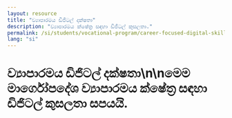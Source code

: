 ```yaml
---
layout: resource
title: "ව්‍යාපාරමය ඩිජිටල් දක්ෂතා"
description: "ව්‍යාපාරමය ක්ෂේත්‍ර සඳහා ඩිජිටල් කුසලතා."
permalink: /si/students/vocational-program/career-focused-digital-skills/
lang: "si"
---
```


# ව්‍යාපාරමය ඩිජිටල් දක්ෂතා\n\nමෙම මාර්ගෝපදේශ ව්‍යාපාරමය ක්ෂේත්‍ර සඳහා ඩිජිටල් කුසලතා සපයයි.
